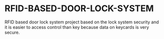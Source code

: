 # RFID-BASED-DOOR-LOCK-SYSTEM
RFID based door lock system project based on the lock system security and it is easier to access control than key because data on keycards is very secure.
